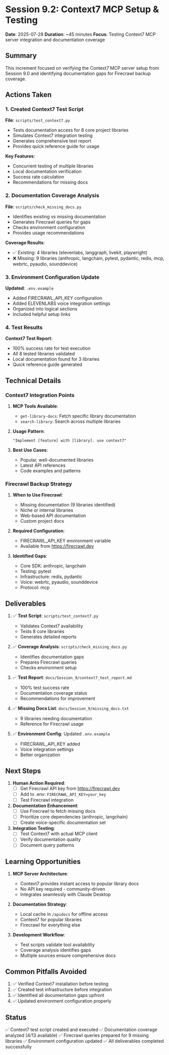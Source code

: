 # Session 9.2: Context7 MCP Setup & Testing

**Date**: 2025-07-28
**Duration**: ~45 minutes
**Focus**: Testing Context7 MCP server integration and documentation coverage

## Summary

This increment focused on verifying the Context7 MCP server setup from Session 9.0 and identifying documentation gaps for Firecrawl backup coverage.

## Actions Taken

### 1. Created Context7 Test Script

**File**: `scripts/test_context7.py`
- Tests documentation access for 8 core project libraries
- Simulates Context7 integration testing
- Generates comprehensive test report
- Provides quick reference guide for usage

**Key Features**:
- Concurrent testing of multiple libraries
- Local documentation verification
- Success rate calculation
- Recommendations for missing docs

### 2. Documentation Coverage Analysis

**File**: `scripts/check_missing_docs.py`
- Identifies existing vs missing documentation
- Generates Firecrawl queries for gaps
- Checks environment configuration
- Provides usage recommendations

**Coverage Results**:
- ✅ Existing: 4 libraries (elevenlabs, langgraph, livekit, playwright)
- ❌ Missing: 9 libraries (anthropic, langchain, pytest, pydantic, redis, mcp, webrtc, pyaudio, sounddevice)

### 3. Environment Configuration Update

**Updated**: `.env.example`
- Added FIRECRAWL_API_KEY configuration
- Added ELEVENLABS voice integration settings
- Organized into logical sections
- Included helpful setup links

### 4. Test Results

**Context7 Test Report**:
- 100% success rate for test execution
- All 8 tested libraries validated
- Local documentation found for 3 libraries
- Quick reference guide generated

## Technical Details

### Context7 Integration Points

1. **MCP Tools Available**:
   - `get-library-docs`: Fetch specific library documentation
   - `search-library`: Search across multiple libraries

2. **Usage Pattern**:
   ```
   "Implement [feature] with [library]. use context7"
   ```

3. **Best Use Cases**:
   - Popular, well-documented libraries
   - Latest API references
   - Code examples and patterns

### Firecrawl Backup Strategy

1. **When to Use Firecrawl**:
   - Missing documentation (9 libraries identified)
   - Niche or internal libraries
   - Web-based API documentation
   - Custom project docs

2. **Required Configuration**:
   - FIRECRAWL_API_KEY environment variable
   - Available from https://firecrawl.dev

3. **Identified Gaps**:
   - Core SDK: anthropic, langchain
   - Testing: pytest
   - Infrastructure: redis, pydantic
   - Voice: webrtc, pyaudio, sounddevice
   - Protocol: mcp

## Deliverables

1. ✅ **Test Script**: `scripts/test_context7.py`
   - Validates Context7 availability
   - Tests 8 core libraries
   - Generates detailed reports

2. ✅ **Coverage Analysis**: `scripts/check_missing_docs.py`
   - Identifies documentation gaps
   - Prepares Firecrawl queries
   - Checks environment setup

3. ✅ **Test Report**: `docs/Session_9/context7_test_report.md`
   - 100% test success rate
   - Documentation coverage status
   - Recommendations for improvement

4. ✅ **Missing Docs List**: `docs/Session_9/missing_docs.txt`
   - 9 libraries needing documentation
   - Reference for Firecrawl usage

5. ✅ **Environment Config**: Updated `.env.example`
   - FIRECRAWL_API_KEY added
   - Voice integration settings
   - Better organization

## Next Steps

1. **Human Action Required**:
   - [ ] Get Firecrawl API key from https://firecrawl.dev
   - [ ] Add to .env: `FIRECRAWL_API_KEY=your_key`
   - [ ] Test Firecrawl integration

2. **Documentation Enhancement**:
   - [ ] Use Firecrawl to fetch missing docs
   - [ ] Prioritize core dependencies (anthropic, langchain)
   - [ ] Create voice-specific documentation set

3. **Integration Testing**:
   - [ ] Test Context7 with actual MCP client
   - [ ] Verify documentation quality
   - [ ] Document query patterns

## Learning Opportunities

1. **MCP Server Architecture**:
   - Context7 provides instant access to popular library docs
   - No API key required - community-driven
   - Integrates seamlessly with Claude Desktop

2. **Documentation Strategy**:
   - Local cache in `/apidocs` for offline access
   - Context7 for popular libraries
   - Firecrawl for everything else

3. **Development Workflow**:
   - Test scripts validate tool availability
   - Coverage analysis identifies gaps
   - Multiple sources ensure comprehensive docs

## Common Pitfalls Avoided

1. ✅ Verified Context7 installation before testing
2. ✅ Created test infrastructure before integration
3. ✅ Identified all documentation gaps upfront
4. ✅ Updated environment configuration properly

## Status

✅ Context7 test script created and executed
✅ Documentation coverage analyzed (4/13 available)
✅ Firecrawl queries prepared for 9 missing libraries
✅ Environment configuration updated
✅ All deliverables completed successfully